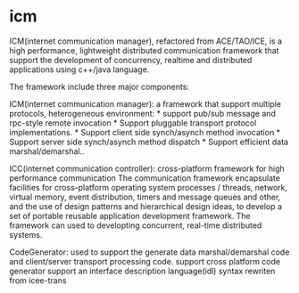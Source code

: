 icm
===

ICM(internet communication manager), refactored from ACE/TAO/ICE, is a high performance, lightweight distributed communication framework that support the development of concurrency, realtime and distributed applications using c++/java language.

  The framework include three major components:

  ICM(internet communication manager): a framework that support multiple protocols, heterogeneous environment:
    * support pub/sub message and rpc-style remote invocation
    * Support pluggable transport protocol implementations. 
    * Support client side synch/asynch method invocation
    * Support server side synch/asynch method dispatch
    * Support efficient data marshal/demarshal..

  ICC(internet communication controller): cross-platform framework for high performance communication
The communication framework encapsulate facilities for cross-platform operating system processes / threads, network, 
virtual memory, event distribution, timers and message queues and other, and the use of design patterns and 
hierarchical design ideas, to develop a set of portable reusable application development framework. 
The framework can used to developting concurrent, real-time distributed systems.

  CodeGenerator: used to support the generate data marshal/demarshal code and client/server transport processing code.
    support cross platform code generator
    support an interface description language(idl) syntax
    rewriten from icee-trans
 
